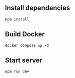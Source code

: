 ## Install dependencies
`npm install`

## Build Docker
`docker compose up -d`

## Start server
`npm run dev`
